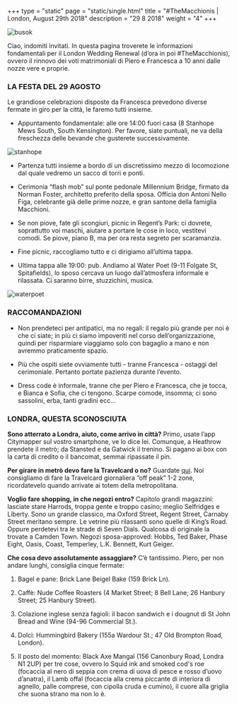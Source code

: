 +++
type = "static"
page = "static/single.html"
title = "#TheMacchionis | London, August 29th 2018"
description = "29 8 2018"
weight = "4"
+++

![busok](/vault/busok.jpg)

Ciao, indomiti invitati. In questa pagina troverete le informazioni fondamentali per il London Wedding Renewal (d’ora in poi #TheMacchionis), ovvero il rinnovo dei voti matrimoniali di Piero e Francesca a 10 anni dalle nozze vere e proprie.

### LA FESTA DEL 29 AGOSTO

Le grandiose celebrazioni disposte da Francesca prevedono diverse fermate in giro per la città, le faremo tutti insieme. 

- Appuntamento fondamentale: alle ore 14:00 fuori casa (8 Stanhope Mews South, South Kensington). Per favore, siate puntuali, ne va della freschezza delle bevande che gusterete successivamente. 

![stanhope](/vault/stanhope.jpg)

- Partenza tutti insieme a bordo di un discretissimo mezzo di locomozione dal quale vedremo un sacco di torri e ponti.
 
- Cerimonia “flash mob” sul ponte pedonale Millennium Bridge, firmato da Norman Foster, architetto preferito della sposa. Officia don Antoni Nello Figa, celebrante già delle prime nozze, e gran santone della famiglia Macchioni. 

- Se non piove, fate gli scongiuri, picnic in Regent’s Park: ci dovrete, soprattutto voi maschi, aiutare a portare le cose in loco, vestitevi comodi. Se piove, piano B, ma per ora resta segreto per scaramanzia. 

- Fine picnic, raccogliamo tutto e ci dirigiamo all’ultima tappa. 

- Ultima tappa alle 19:00: pub. Andiamo al Water Poet (9-11 Folgate St, Spitafields), lo sposo cercava un luogo dall’atmosfera informale e rilassata. Ci saranno birre, stuzzichini, musica.

![waterpoet](/vault/waterpoet.jpg)


### RACCOMANDAZIONI

- Non prendeteci per antipatici, ma no regali: il regalo più grande per noi è che ci siate; in più ci siamo impoveriti nel corso dell’organizzazione, quindi per risparmiare viaggiamo solo con bagaglio a mano e non avremmo praticamente spazio. 

- Più che ospiti siete ovviamente tutti - tranne Francesca -  ostaggi del cerimoniale. Pertanto portate pazienza durante l’evento. 

- Dress code è informale, tranne che per Piero e Francesca, che je tocca, e Bianca e Sofia, che ci tengono. Scarpe comode, insomma; ci sono sassolini, erba, tanti gradini ecc...

### LONDRA, QUESTA SCONOSCIUTA

**Sono atterrato a Londra, aiuto, come arrivo in città?**
Primo, usate l’app Citymapper sul vostro smartphone, ve lo dice lei. Comunque, a Heathrow prendete il metrò; da Stansted e da Gatwick il trenino. Si pagano ai box con la carta di credito o il bancomat, semmai ripassate il pin.

**Per girare in metrò devo fare la Travelcard o no?**
Guardate [qui](https://tfl.gov.uk/fares-and-payments/). Noi consigliamo di fare la Travelcard giornaliera “off peak” 1-2 zone, ricordatevelo quando arrivate ai totem della metropolitana.

**Voglio fare shopping, in che negozi entro?**
Capitolo grandi magazzini: lasciate stare Harrods, troppa gente e troppo casino; meglio Selfridges e Liberty. Sono un grande classico, ma Oxford Street, Regent Street, Carnaby Street meritano sempre. Le vetrine più rilassanti sono quelle di King’s Road. Oppure perdetevi tra le strade di Seven Dials. Qualcosa di originale la trovate a Camden Town. Negozi sposa-approved: Hobbs, Ted Baker, Phase Eight, Oasis, Coast, Temperley, L.K. Bennett, Kurt Geiger. 

**Che cosa devo assolutamente assaggiare?**
C’è tantissimo. Piero, per non andare lunghi, consiglia cinque fermate: 

1) Bagel e pane: Brick Lane Beigel Bake (159 Brick Ln).

2) Caffè: Nude Coffee Roasters (4 Market Street; 8 Bell Lane; 26 Hanbury Street; 25 Hanbury Street).

3) Colazione inglese senza fagioli: il bacon sandwich e i dougnut di St John Bread and Wine (94-96 Commercial St.).

4) Dolci: Hummingbird Bakery (155a Wardour St.; 47 Old Brompton Road, London).

5) Il posto del momento: Black Axe Mangal (156 Canonbury Road, Londra N1 2UP) per tre cose, ovvero lo Squid ink and smoked cod's roe (focaccia al nero di seppia con crema di uova di pesce e rosso d’uovo d’anatra), il Lamb offal (focaccia alla crema piccante di interiora di agnello, palle comprese, con cipolla cruda e cumino), il cuore alla griglia che suona strano ma non lo è.
